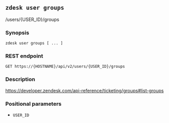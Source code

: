 ## `zdesk user groups`

/users/{USER_ID}/groups

### Synopsis

    zdesk user groups [ ... ]

### REST endpoint

    GET https://{HOSTNAME}/api/v2/users/{USER_ID}/groups

### Description

https://developer.zendesk.com/api-reference/ticketing/groups#list-groups

### Positional parameters

* `USER_ID`

